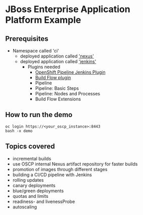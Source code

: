 # JBoss Enterprise Application Platform Example
## Prerequisites
+ Namespace called 'ci'
  + deployed application called ['nexus'](https://github.com/j1cken/nexus-ose/)
  + deployed application called ['jenkins'](../jenkins/README.md)
    + Plugins needed
      + [OpenShift Pipeline Jenkins Plugin](https://wiki.jenkins-ci.org/display/JENKINS/OpenShift+Pipeline+Plugin)
      + [Build Flow plugin](https://wiki.jenkins-ci.org/display/JENKINS/Build+Flow+Plugin)
      + Pipeline
      + Pipeline: Basic Steps
      + Pipeline: Nodes and Processes
      + Build Flow Extensions

## How to run the demo
```shell
oc login https://<your_oscp_instance>:8443
bash -x demo
```

## Topics covered
+ incremental builds
+ use OSCP internal Nexus artifact repository for faster builds
+ promotion of images through different stages
+ building a CI/CD pipeline with Jenkins
+ rolling updates
+ canary deployments
+ blue/green deployments
+ quotas and limits
+ readiness- and livenessProbe
+ autoscaling
